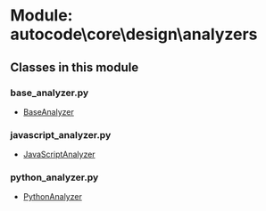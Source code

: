 # Module: autocode\core\design\analyzers

## Classes in this module

### base_analyzer.py
- [BaseAnalyzer](base_analyzer_class.md#baseanalyzer)

### javascript_analyzer.py
- [JavaScriptAnalyzer](javascript_analyzer_class.md#javascriptanalyzer)

### python_analyzer.py
- [PythonAnalyzer](python_analyzer_class.md#pythonanalyzer)

